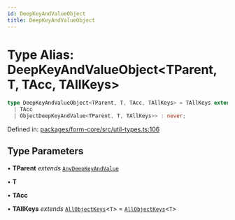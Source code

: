 ```yaml
---
id: DeepKeyAndValueObject
title: DeepKeyAndValueObject
---
```


<!-- DO NOT EDIT: this page is autogenerated from the type comments -->

# Type Alias: DeepKeyAndValueObject\<TParent, T, TAcc, TAllKeys\>

```ts
type DeepKeyAndValueObject<TParent, T, TAcc, TAllKeys> = TAllKeys extends any ? DeepKeysAndValuesImpl<NonNullable<T[TAllKeys]>, ObjectDeepKeyAndValue<TParent, T, TAllKeys>, 
  | TAcc
  | ObjectDeepKeyAndValue<TParent, T, TAllKeys>> : never;
```

Defined in: [packages/form-core/src/util-types.ts:106](https://github.com/TanStack/form/blob/main/packages/form-core/src/util-types.ts#L106)

## Type Parameters

• **TParent** *extends* [`AnyDeepKeyAndValue`](../interfaces/anydeepkeyandvalue.md)

• **T**

• **TAcc**

• **TAllKeys** *extends* [`AllObjectKeys`](allobjectkeys.md)\<`T`\> = [`AllObjectKeys`](allobjectkeys.md)\<`T`\>
